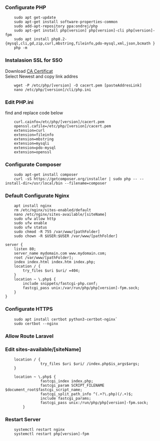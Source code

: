 ### Configurate PHP

```
    sudo apt get-update
    sudo apt-get install software-properties-common
    sudo add-apt-repository ppa:ondrej/php
    sudo apt-get install php[version] php[version]-cli php[version]-fpm
    sudo apt install php8.2-{mysql,cli,gd,zip,curl,mbstring,fileinfo,pdo-mysql,xml,json,bcmath }
    php -m
```
### Instalasion SSL for SSO
Download <a href='https://curl.se/docs/caextract.html'>CA Certificat</a> 
<br>
Select Newest and copy link addres
<br>

```
    wget -P /etc/php/[version] -O cacert.pem [pasteAddresLink] 
    nano /etc/php/[version]/cli/php.ini
```
### Edit PHP.ini
find and replace code below
```
    curl.cainfo=/etc/php/[version]/cacert.pem
    openssl.cafile=/etc/php/[version]/cacert.pem
    extension=curl
    extension=fileinfo
    extension=mbstring
    extension=mysqli
    extension=pdo-mysql
    extension=openssl
```

### Configurate Composer

```
    sudo apt-get install composer
    curl -sS https://getcomposer.org/installer | sudo php -- --install-dir=/usr/local/bin --filename=composer
```

### Default Configurate Nginx

```
    apt install nginx
    rm /etc/nginx/sites-enabled/default
    nano /etc/nginx/sites-available/[siteName]
    sudo ufw allow http
    sudo ufw enable
    sudo ufw status
    sudo chmod -R 755 /var/www/[pathFolder]
    sudo chown -R $USER:$USER /var/www/[pathFolder]
```

```
server {
    listen 80;
    server_name mydomain.com www.mydomain.com;
    root /var/www/[pathFolder];
    index index.html index.htm index.php;
    location / {
        try_files $uri $uri/ =404;
    }
    location ~ \.php$ {
        include snippets/fastcgi-php.conf;
        fastcgi_pass unix:/var/run/php/php[version]-fpm.sock;
    }
}
```


### Configurate HTTPS

```
    sudo apt install certbot python3-certbot-nginx`
    sudo certbot --nginx
```

### Allow Route Laravel

### Edit sites-available/[siteName]

```
    location / {
                try_files $uri $uri/ /index.php$is_args$args;
    }
```

```
    location ~ \.php$ {
                fastcgi_index index.php;
                fastcgi_param SCRIPT_FILENAME $document_root$fastcgi_script_name;
                fastcgi_split_path_info ^(.+?\.php)(/.+)$;
                include fastcgi_params;
                fastcgi_pass unix:/run/php/php[version]-fpm.sock;
        }
```

### Restart Server

```
    systemctl restart nginx
    systemctl restart php[version]-fpm
```
